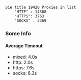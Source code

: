 
```mermaid
pie title 19420 Proxies in list
    "HTTP" : 14368
    "HTTPS": 3763
    "SOCKS" : 3369
```

### Some Info
#### Average Timeout

- mixed: 4.0s
- http: 2.0s
- https: 7.6s
- socks: 6.3s